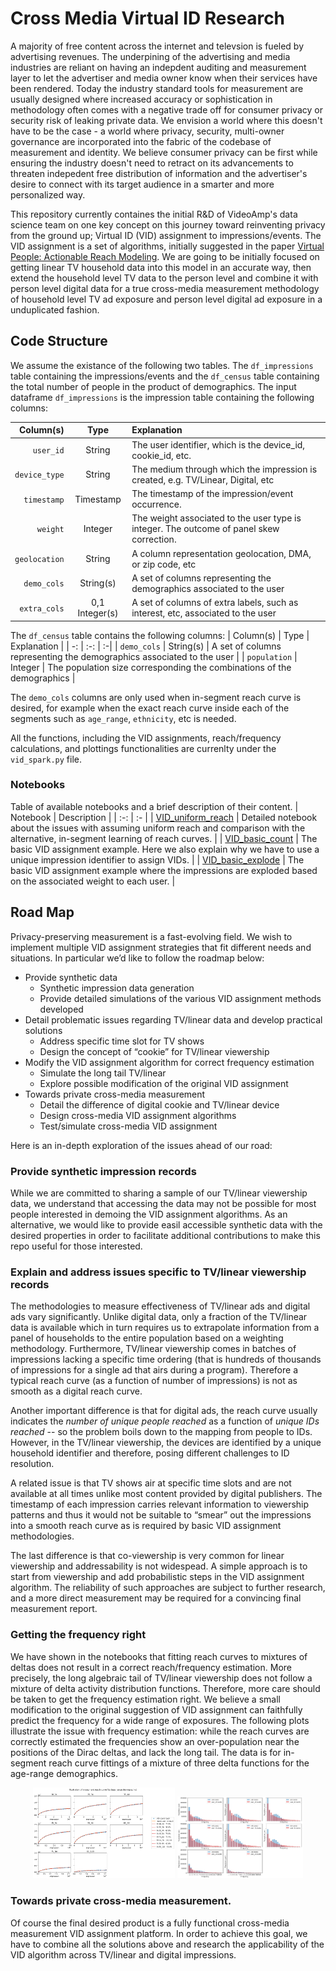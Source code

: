 # Cross Media Virtual ID Research 

A majority of free content across the internet and televsion is fueled by advertising revenues. The underpining of the advertising and media industries are reliant on having an indepdent auditing and measurement layer to let the advertiser and media owner know when their services have been rendered. Today the industry standard tools for measurement are usually designed where increased accuracy or sophistication in methodology often comes with a negative trade off for consumer privacy or security risk of leaking private data. We envision a world where this doesn't have to be the case - a world where privacy, security, multi-owner governance are incorporated into the fabric of the codebase of measurement and identity. We believe consumer privacy can be first while ensuring the industry doesn't need to retract on its advancements to threaten indepedent free distribution of information and the advertiser's desire to connect with its target audience in a smarter and more personalized way.


This repository currently containes the initial R&D of VideoAmp's data science team on one key concept on this journey toward reinventing privacy from the ground up; Virtual ID (VID) assignment to impressions/events. The VID assignment is a set of algorithms, initially suggested in the paper [Virtual People: Actionable Reach Modeling](https://research.google/pubs/pub48387/). We are going to be initially focused on getting linear TV household data into this model in an accurate way, then extend the household level TV data to the person level and combine it with person level digital data for a true cross-media measurement methodology of household level TV ad exposure and person level digital ad exposure in a unduplicated fashion.

## Code Structure
We assume the existance of the following two tables. The `df_impressions` table containing the impressions/events and the `df_census` table
containing the total number of people in the product of demographics. The input dataframe `df_impressions` is the impression table containing
the following columns:

| Column(s) | Type | Explanation |
| -: | :-: | :-|
|`user_id`        | String       | The user identifier, which is the device_id, cookie_id, etc.
|`device_type`    | String       | The medium through which the impression is created, e.g. TV/Linear, Digital, etc
|`timestamp`      | Timestamp    | The timestamp of the impression/event occurrence.
|`weight`         | Integer      | The weight associated to the user type is integer. The outcome of panel skew correction.
|`geolocation`    | String       | A column representation geolocation, DMA, or zip code, etc
|`demo_cols`      | String(s)    | A set of columns representing the demographics associated to the user
|`extra_cols`     | 0,1 Integer(s)  |A set of columns of extra labels, such as interest, etc, associated to the user

The `df_census` table contains the following columns:
| Column(s) | Type | Explanation |
| -: | :-: | :-|
| `demo_cols`  | String(s) | A set of columns representing the demographics associated to the user |
| `population` | Integer   | The population size corresponding the combinations of the demographics |

The `demo_cols` columns are only used when in-segment reach curve
is desired, for example when the exact reach curve inside each of the segments
such as `age_range`, `ethnicity`, etc is needed.

All the functions, including the VID assignments, reach/frequency calculations, and plottings functionalities are currenlty under the `vid_spark.py` file.

### Notebooks
Table of available notebooks and a brief description of their content.
| Notebook | Description |
| :-: | :- |
| [VID_uniform_reach](https://github.com/VideoAmp/privacyAmp/blob/master/VID_uniform_reach.ipynb) | Detailed notebook about the issues with assuming uniform reach and comparison with the alternative, in-segment learning of reach curves. |
| [VID_basic_count](https://github.com/VideoAmp/privacyAmp/blob/master/VID_basic_count.ipynb) | The basic VID assignment example. Here we also explain why we have to use a unique impression identifier to assign VIDs. |
| [VID_basic_explode](https://github.com/VideoAmp/privacyAmp/blob/master/VID_basic_explode.ipynb) | The basic VID assignment example where the impressions are exploded based on the associated weight to each user. |


## Road Map
Privacy-preserving measurement is a fast-evolving field. We wish to implement multiple VID assignment strategies that fit different needs and situations. In particular we’d like to follow the roadmap below:

- Provide synthetic data
	- Synthetic impression data generation
	- Provide detailed simulations of the various VID assignment methods developed
- Detail problematic issues regarding TV/linear data and develop practical solutions
	- Address specific time slot for TV shows
	- Design the concept of “cookie” for TV/linear viewership
- Modify the VID assignment algorithm for correct frequency estimation
	- Simulate the long tail TV/linear
	- Explore possible modification of the original VID assignment
- Towards private cross-media measurement
	- Detail the difference of digital cookie and TV/linear device
	- Design cross-media VID assignment algorithms
	- Test/simulate cross-media VID assignment

Here is an in-depth exploration of the issues ahead of our road:  

### Provide synthetic impression records
While we are committed to sharing a sample of our TV/linear viewership data, we understand that accessing the data may not be possible for most people interested in demoing the VID assignment algorithms. As an alternative, we would like to provide easil accessible synthetic data with the desired properties in order to facilitate additional contributions to make this repo useful for those interested. 
 
### Explain and address issues specific to TV/linear viewership records
The methodologies to measure effectiveness of TV/linear ads and digital ads vary significantly.
Unlike digital data, only a fraction of the TV/linear data is available which in turn requires us to extrapolate information from a panel of households to the entire population based on a weighting methodology. Furthermore, TV/linear viewership comes in batches of impressions lacking a specific time ordering (that is hundreds of thousands of impressions for a single ad that airs during a program). Therefore a typical reach curve (as a function of number of impressions) is not as smooth as a digital reach curve.
 
Another important difference is that for digital ads, the reach curve usually indicates the *number of unique people reached* as a function of *unique IDs reached* -- so the problem boils down to the mapping from people to IDs. However, in the TV/linear viewership, the devices are identified by a unique household identifier and therefore, posing different challenges to ID resolution.
 
 A related issue is that TV shows air at specific time slots and are not available at all times unlike most content provided by digital publishers. The timestamp of each impression carries relevant information to viewership patterns and thus it would not be suitable to “smear” out the impressions into a smooth reach curve as is required by basic VID assignment methodologies.
 
The last difference is that co-viewership is very common for linear viewership and addressability is not widespead. A simple approach is to start from viewership and add probabilistic steps in the VID assignment algorithm. The reliability of such approaches are subject to further research, and a more direct measurement may be required for a convincing final measurement report.
        
### Getting the frequency right
We have shown in the notebooks that fitting reach curves to mixtures of deltas does not result in a correct reach/frequency estimation. More precisely, the long algebraic tail of TV/linear viewership does not follow a mixture of delta activity distribution functions. Therefore, more care should be taken to get the frequency estimation right. We believe a small modification to the original suggestion of VID assignment can faithfully predict the frequency for a wide range of exposures. The following plots illustrate the issue with frequency estimation: while the reach curves are correctly estimated the frequencies show an over-population near the positions of the Dirac deltas, and lack the long tail. The data is for in-segment reach curve fittings of a mixture of three delta functions for the age-range demographics.

<p align="center">
<img src="reach_vid.png" width="45%">
<img src="frequency_vid.png" width="40%">
</p>
	
### Towards private cross-media measurement.
Of course the final desired product is a fully functional cross-media measurement VID assignment platform. In order to achieve this goal, we have to combine all the solutions above and research the applicability of the VID algorithm across TV/linear and digital impressions.

